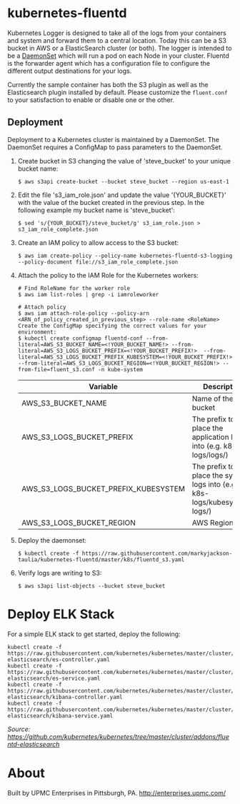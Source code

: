 # kubernetes-fluentd

Kubernetes Logger is designed to take all of the logs from your containers and system and forward them to a central location. Today this can be a S3 bucket in AWS or a ElasticSearch cluster (or both). The logger is intended to be a [DaemonSet](https://kubernetes.io/docs/concepts/workloads/controllers/daemonset/) which will run a pod on each Node in your cluster. Fluentd is the forwarder agent which has a configuration file to configure the different output destinations for your logs. 

Currently the sample container has both the S3 plugin as well as the Elasticsearch plugin installed by default. Please customize the `fluent.conf` to your satisfaction to enable or disable one or the other. 

## Deployment

Deployment to a Kubernetes cluster is maintained by a DaemonSet. The DaemonSet requires a ConfigMap to pass parameters to the DaemonSet. 

1. Create bucket in S3 changing the value of 'steve_bucket' to your unique bucket name:
    ```
    $ aws s3api create-bucket --bucket steve_bucket --region us-east-1
    ```

2. Edit the file 's3_iam_role.json' and update the value '{YOUR_BUCKET}' with the value of the bucket created in the previous step. In the following example my bucket name is 'steve_bucket':
    ```
    $ sed 's/{YOUR_BUCKET}/steve_bucket/g' s3_iam_role.json > s3_iam_role_complete.json
    ```

3. Create an IAM policy to allow access to the S3 bucket:
    ```
    $ aws iam create-policy --policy-name kubernetes-fluentd-s3-logging --policy-document file://s3_iam_role_complete.json
    ```

4. Attach the policy to the IAM Role for the Kubernetes workers:
    ```
    # Find RoleName for the worker role
    $ aws iam list-roles | grep -i iamroleworker
    
    # Attach policy
    $ aws iam attach-role-policy --policy-arn <ARN_of_policy_created_in_previous_step> --role-name <RoleName>
    Create the ConfigMap specifying the correct values for your environment:
    $ kubectl create configmap fluentd-conf --from-literal=AWS_S3_BUCKET_NAME=<!YOUR_BUCKET_NAME!> --from-literal=AWS_S3_LOGS_BUCKET_PREFIX=<!YOUR_BUCKET_PREFIX!>  --from-literal=AWS_S3_LOGS_BUCKET_PREFIX_KUBESYSTEM=<!YOUR_BUCKET_PREFIX!> --from-literal=AWS_S3_LOGS_BUCKET_REGION=<!YOUR_BUCKET_REGION!> --from-file=fluent_s3.conf -n kube-system
    ```
    
    | Variable      | Description
    | ------------- |-------------| 
    | AWS_S3_BUCKET_NAME | Name of the S3 bucket 
    | AWS_S3_LOGS_BUCKET_PREFIX      | The prefix to place the application logs into (e.g. k8s-logs/logs/)  
    | AWS_S3_LOGS_BUCKET_PREFIX_KUBESYSTEM | The prefix to place the system logs into (e.g. k8s-logs/kubesystem-logs/)
    | AWS_S3_LOGS_BUCKET_REGION | AWS Region


5. Deploy the daemonset:
    ```
    $ kubectl create -f https://raw.githubusercontent.com/markyjackson-taulia/kubernetes-fluentd/master/k8s/fluentd_s3.yaml
    ```

6.  Verify logs are writing to S3:
    ```
    $ aws s3api list-objects --bucket steve_bucket
    ```

# Deploy ELK Stack

For a simple ELK stack to get started, deploy the following:

```
kubectl create -f https://raw.githubusercontent.com/kubernetes/kubernetes/master/cluster/addons/fluentd-elasticsearch/es-controller.yaml
kubectl create -f https://raw.githubusercontent.com/kubernetes/kubernetes/master/cluster/addons/fluentd-elasticsearch/es-service.yaml
kubectl create -f https://raw.githubusercontent.com/kubernetes/kubernetes/master/cluster/addons/fluentd-elasticsearch/kibana-controller.yaml
kubectl create -f https://raw.githubusercontent.com/kubernetes/kubernetes/master/cluster/addons/fluentd-elasticsearch/kibana-service.yaml
```
_Source: https://github.com/kubernetes/kubernetes/tree/master/cluster/addons/fluentd-elasticsearch_

# About

Built by UPMC Enterprises in Pittsburgh, PA. http://enterprises.upmc.com/
